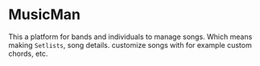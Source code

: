 # MusicMan
This a platform for bands and individuals to manage songs. Which means making `Setlists`, song details. customize songs with for example custom chords, etc.
